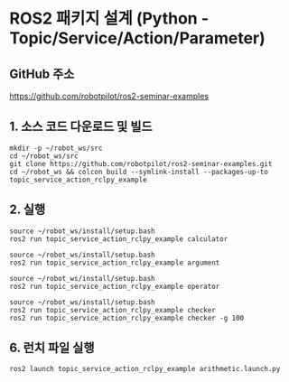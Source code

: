 # ROS2 패키지 설계 (Python - Topic/Service/Action/Parameter)

## GitHub 주소
https://github.com/robotpilot/ros2-seminar-examples

## 1. 소스 코드 다운로드 및 빌드
```shell
mkdir -p ~/robot_ws/src
cd ~/robot_ws/src
git clone https://github.com/robotpilot/ros2-seminar-examples.git
cd ~/robot_ws && colcon build --symlink-install --packages-up-to topic_service_action_rclpy_example
```

## 2. 실행
```shell
source ~/robot_ws/install/setup.bash
ros2 run topic_service_action_rclpy_example calculator
```
```shell
source ~/robot_ws/install/setup.bash
ros2 run topic_service_action_rclpy_example argument
```
```shell
source ~/robot_ws/install/setup.bash
ros2 run topic_service_action_rclpy_example operator
```
```shell
source ~/robot_ws/install/setup.bash
ros2 run topic_service_action_rclpy_example checker
ros2 run topic_service_action_rclpy_example checker -g 100
```

## 6. 런치 파일 실행
```shell
ros2 launch topic_service_action_rclpy_example arithmetic.launch.py
```
